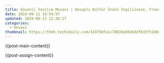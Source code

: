```yaml
---
title: Güvenli Yazılım Movavi | Hesaplı Kültür Ürünü İngilizcese, Fransızca Ve Türkçeye Ait Şirketin Elektronik Bilgi Sunucusu
date: 2024-09-11 16:54:57
updated: 2024-09-13 12:38:17
categories:
  - movavi
thumbnail: https://thmb.techidaily.com/419750fa1c7083da86e63dfb35f51d8c92486865748e3041e969fe09697c07c0.jpg
---
```


{{post-main-content}}

<ins class="adsbygoogle"
     style="display:block"
     data-ad-format="autorelaxed"
     data-ad-client="ca-pub-7571918770474297"
     data-ad-slot="1223367746"></ins>

{{post-assign-content}}

<ins class="adsbygoogle"
     style="display:block"
     data-ad-client="ca-pub-7571918770474297"
     data-ad-slot="8358498916"
     data-ad-format="auto"
     data-full-width-responsive="true"></ins>
